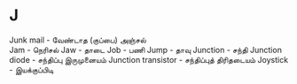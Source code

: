 # J
Junk mail - வேண்டாத (குப்பை) அஞ்சல்\
Jam - நெரிசல்
Jaw - தாடை
Job - பணி
Jump - தாவு
Junction - சந்தி
Junction diode - சந்திப்பு இருமுனையம்
Junction transistor - சந்திப்புத் திரிதடையம்
Joystick - இயக்குப்பிடி